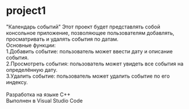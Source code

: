 # project1
"Календарь событий"
Этот проект будет представлять собой консольное приложение, позволяющее пользователям добавлять, просматривать и удалять события по датам. <br>
Основные функции: <br>
1.Добавить событие: пользователь может ввести дату и описание события.<br>
2.Просмотреть события: пользователь может увидеть все события на определённую дату.<br>
3.Удалить событие: пользователь может удалить событие по его индексу.<br>
<br>
Разработка на языке C++ <br>
Выполнен в Visual Studio Code
